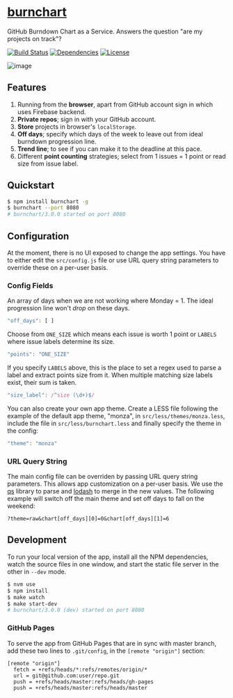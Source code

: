 # [burnchart](http://radekstepan.com/burnchart)

GitHub Burndown Chart as a Service. Answers the question "are my projects on track"?

[![Build Status](https://img.shields.io/travis/radekstepan/burnchart/master.svg?style=flat)](https://travis-ci.org/radekstepan/burnchart)
[![Dependencies](http://img.shields.io/david/radekstepan/burnchart.svg?style=flat)](https://david-dm.org/radekstepan/burnchart)
[![License](http://img.shields.io/badge/license-AGPL--3.0-red.svg?style=flat)](LICENSE)

![image](https://raw.githubusercontent.com/radekstepan/burnchart/master/screenshots.jpg)

## Features

1. Running from the **browser**, apart from GitHub account sign in which uses Firebase backend.
1. **Private repos**; sign in with your GitHub account.
1. **Store** projects in browser's `localStorage`.
1. **Off days**; specify which days of the week to leave out from ideal burndown progression line.
1. **Trend line**; to see if you can make it to the deadline at this pace.
1. Different **point counting** strategies; select from 1 issues = 1 point or read size from issue label.

## Quickstart

```bash
$ npm install burnchart -g
$ burnchart --port 8080
# burnchart/3.0.0 started on port 8080
```

## Configuration

At the moment, there is no UI exposed to change the app settings. You have to either edit the `src/config.js` file or use URL query string parameters to override these on a per-user basis.

### Config Fields

An array of days when we are not working where Monday = 1. The ideal progression line won't *drop* on these days.

```js
"off_days": [ ]
```

Choose from `ONE_SIZE` which means each issue is worth 1 point or `LABELS` where issue labels determine its size.

```js
"points": "ONE_SIZE"
```

If you specify `LABELS` above, this is the place to set a regex used to parse a label and extract points size from it. When multiple matching size labels exist, their sum is taken.

```js
"size_label": /^size (\d+)$/
```

You can also create your own app theme. Create a LESS file following the example of the default app theme, "monza", in `src/less/themes/monza.less`, include the file in `src/less/burnchart.less` and finally specify the theme in the config:

```js
"theme": "monza"
```

### URL Query String

The main config file can be overriden by passing URL query string parameters. This allows app customization on a per-user basis. We use the [qs](https://github.com/ljharb/qs) library to parse and [lodash](http://devdocs.io/lodash~3/index#merge) to merge in the new values. The following example will switch off the main theme and set off days to fall on the weekend:

```
?theme=raw&chart[off_days][0]=0&chart[off_days][1]=6
```

## Development

To run your local version of the app, install all the NPM dependencies, watch the source files in one window, and start the static file server in the other in `--dev` mode.

```bash
$ nvm use
$ npm install
$ make watch
$ make start-dev
# burnchart/3.0.0 (dev) started on port 8080
```

### GitHub Pages

To serve the app from GitHub Pages that are in sync with master branch, add these two lines to `.git/config`, in the `[remote "origin"]` section:

```
[remote "origin"]
  fetch = +refs/heads/*:refs/remotes/origin/*
  url = git@github.com:user/repo.git
  push = +refs/heads/master:refs/heads/gh-pages
  push = +refs/heads/master:refs/heads/master
```
